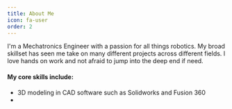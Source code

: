 ```yaml
---
title: About Me
icon: fa-user
order: 2
---
```


<!-- <a href="#" class="image featured"><img src="assets/images/pic08.jpg" alt="" /></a> -->

<!-- <p>I'm a Mechatronics Engineer with a passion for all things robotics.</p>
<p><b>My core skills include:</b></p>
<ul>
    <li>3D modeling in CAD software such as Solidworks and Fusion360</li>
    <li></li>
</ul> -->
I'm a Mechatronics Engineer with a passion for all things robotics. My broad skillset has seen
me take on many different projects across different fields. I love hands on work and not afraid
to jump into the deep end if need.

#### My core skills include:

- 3D modeling in CAD software such as Solidworks and Fusion 360
- 